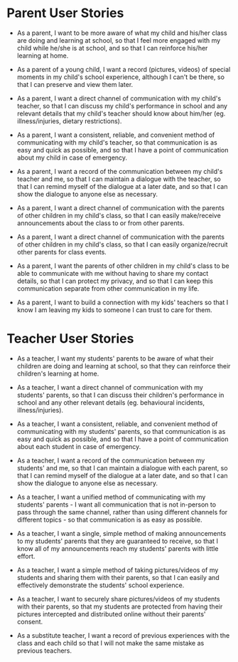 # Parent User Stories
* As a parent, I want to be more aware of what my child and his/her class are doing and learning at school, so that I feel more engaged with my child while he/she is at school, and so that I can reinforce his/her learning at home.

* As a parent of a young child, I want a record (pictures, videos) of special moments in my child's school experience, although I can't be there, so that I can preserve and view them later.

* As a parent, I want a direct channel of communication with my child's teacher, so that I can discuss my child's performance in school and any relevant details that my child's teacher should know about him/her (eg. illness/injuries, dietary restrictions).

* As a parent, I want a consistent, reliable, and convenient method of communicating with my child's teacher, so that communication is as easy and quick as possible, and so that I have a point of communication about my child in case of emergency.

* As a parent, I want a record of the communication between my child's teacher and me, so that I can maintain a dialogue with the teacher, so that I can remind myself of the dialogue at a later date, and so that I can show the dialogue to anyone else as necessary.

* As a parent, I want a direct channel of communication with the parents of other children in my child's class, so that I can easily make/receive announcements about the class to or from other parents.

* As a parent, I want a direct channel of communication with the parents of other children in my child's class, so that I can easily organize/recruit other parents for class events.

* As a parent, I want the parents of other children in my child's class to be able to communicate with me without having to share my contact details, so that I can protect my privacy, and so that I can keep this communication separate from other communication in my life.

* As a parent, I want to build a connection with my kids' teachers so that I know I am leaving my kids to someone I can trust to care for them.

# Teacher User Stories
* As a teacher, I want my students' parents to be aware of what their children are doing and learning at school, so that they can reinforce their children's learning at home.

* As a teacher, I want a direct channel of communication with my students' parents, so that I can discuss their children's performance in school and any other relevant details (eg. behavioural incidents, illness/injuries).

* As a teacher, I want a consistent, reliable, and convenient method of communicating with my students' parents, so that communication is as easy and quick as possible, and so that I have a point of communication about each student in case of emergency.

* As a teacher, I want a record of the communication between my students' and me, so that I can maintain a dialogue with each parent, so that I can remind myself of the dialogue at a later date, and so that I can show the dialogue to anyone else as necessary.

* As a teacher, I want a unified method of communicating with my students' parents - I want all communication that is not in-person to pass through the same channel, rather than using different channels for different topics - so that communication is as easy as possible.

* As a teacher, I want a single, simple method of making announcements to my students' parents that they are guaranteed to receive, so that I know all of my announcements reach my students' parents with little effort.

* As a teacher, I want a simple method of taking pictures/videos of my students and sharing them with their parents, so that I can easily and effectively demonstrate the students' school experience.

* As a teacher, I want to securely share pictures/videos of my students with their parents, so that my students are protected from having their pictures intercepted and distributed online without their parents' consent.

* As a substitute teacher, I want a record of previous experiences with the class and each child so that I will not make the same mistake as previous teachers.
